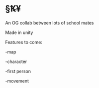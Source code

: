# §Ꝅ¥
An OG collab between lots of school mates

Made in unity 

Features to come:

-map

-character

-first person

-movement 
